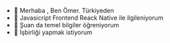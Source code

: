 - 👋 Merhaba , Ben Ömer. Türkiyeden
- 👀 Javasicript Frontend Reack Native ile ilgileniyorum
- 🌱 Şuan da temel bilgiler öğreniyorum
- 💞 İşbirliği yapmak istiyorum
  

<!---
omerkahramanok/omerkahramanok is a ✨ special ✨ repository because its `README.md` (this file) appears on your GitHub profile.
You can click the Preview link to take a look at your changes.
--->
